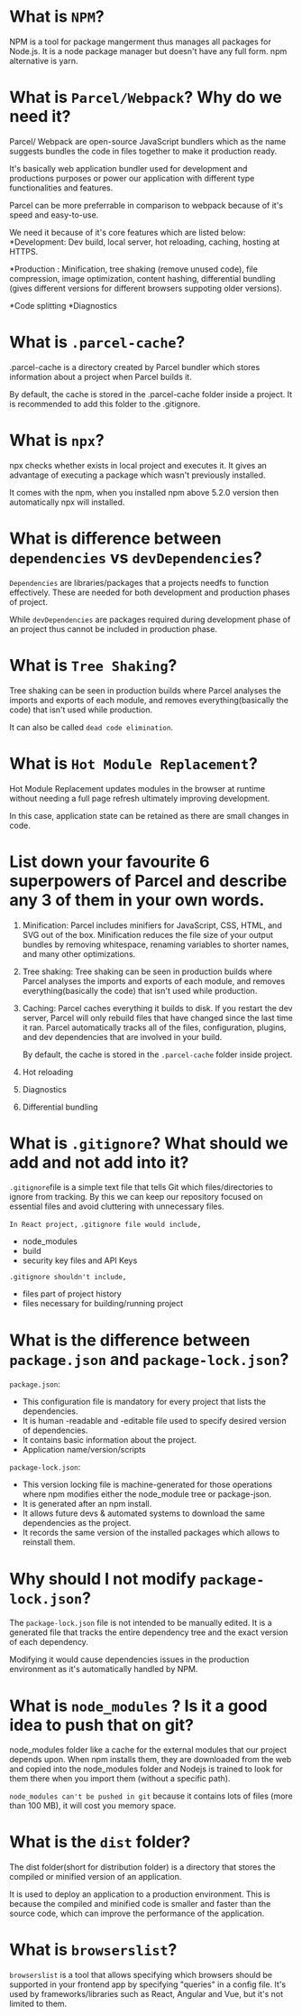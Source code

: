 # What is `NPM`?

NPM is a tool for package mangerment thus manages all packages for Node.js. It is a node package manager but doesn't have any full form.
npm alternative is yarn.

# What is `Parcel/Webpack`? Why do we need it?

Parcel/ Webpack are open-source JavaScript bundlers which as the name suggests bundles the code in files together to make it production ready. 

It's basically web application bundler used for development and productions purposes or power our application with different type functionalities and features.

Parcel can be more preferrable in comparison to webpack because of it's speed and easy-to-use.

We need it because of it's core features which are listed below:
*Development: Dev build, local server, hot reloading, caching, hosting at HTTPS.

*Production : Minification, tree shaking (remove unused code), file compression, image optimization, content hashing, differential bundling (gives different versions for different browsers suppoting older versions).

*Code splitting
*Diagnostics

# What is `.parcel-cache`?

.parcel-cache is a directory created by Parcel bundler which stores information about a project when Parcel builds it. 

By default, the cache is stored in the .parcel-cache folder inside a project. It is recommended to add this folder to the .gitignore.

# What is `npx`?

npx checks whether <command> exists in local project and executes it. 
It gives an advantage of executing a package which wasn't previously installed.

It comes with the npm, when you installed npm above 5.2.0 version then automatically npx will installed.

# What is difference between `dependencies` vs `devDependencies`?

`Dependencies` are libraries/packages that a projects needfs to function effectively. These are needed for both development and production phases of project.

While `devDependencies` are packages required during development phase of an project thus cannot be included in production phase.

# What is `Tree Shaking`?

Tree shaking can be seen in production builds where Parcel analyses the imports and exports of each module, and removes everything(basically the code) that isn't used while production. 

It can also be called `dead code elimination`.

# What is `Hot Module Replacement`?

Hot Module Replacement updates modules in the browser at runtime without needing a full page refresh ultimately improving development. 

In this case, application state can be retained as there are small changes in code.

# List down your favourite 6 superpowers of Parcel and describe any 3 of them in your own words.

1. Minification: 
    Parcel includes minifiers for JavaScript, CSS, HTML, and SVG out of the box. Minification reduces the file size of your output bundles by removing whitespace, renaming variables to shorter names, and many other optimizations.

2. Tree shaking: 
    Tree shaking can be seen in production builds where Parcel analyses the imports and exports of each module, and removes everything(basically the code) that isn't used while production.

3. Caching: 
    Parcel caches everything it builds to disk. If you restart the dev server, Parcel will only rebuild files that have changed since the last time it ran. Parcel automatically tracks all of the files, configuration, plugins, and dev dependencies that are involved in your build.

    By default, the cache is stored in the `.parcel-cache` folder inside project.

4. Hot reloading

5. Diagnostics

6. Differential bundling

# What is `.gitignore`? What should we add and not add into it?

`.gitignore`file is a simple text file that tells Git which files/directories to ignore from tracking. 
By this we can keep our repository focused on essential files and avoid cluttering with unnecessary files.

`In React project,` 
`.gitignore file would include,`
* node_modules
* build
* security key files and API Keys

`.gitignore shouldn't include,`
* files part of project history
* files necessary for building/running project

# What is the difference between `package.json` and `package-lock.json`?

`package.json`:
* This configuration file is mandatory for every project that lists the dependencies.
* It is human -readable and -editable file used to specify desired version of dependencies.
* It contains basic information about the project.
* Application name/version/scripts

`package-lock.json`:
* This version locking file is machine-generated for those operations where npm modifies either the node_module tree or package-json.
* It is generated after an npm install.
* It allows future devs & automated systems to download the same dependencies as the project.
* It records the same version of the installed packages which allows to reinstall them.

# Why should I not modify `package-lock.json`?

The `package-lock.json` file is not intended to be manually edited. It is a generated file that tracks the entire dependency tree and the exact version of each dependency.

Modifying it would cause dependencies issues in the production environment as it's automatically handled by NPM.

# What is `node_modules` ? Is it a good idea to push that on git?

node_modules folder like a cache for the external modules that our project depends upon. When npm installs them, they are downloaded from the web and copied into the node_modules folder and Nodejs is trained to look for them there when you import them (without a specific path). 

`node_modules can't be pushed in git` because it contains lots of files (more than 100 MB), it will cost you memory space.

# What is the `dist` folder?

The dist folder(short for distribution folder) is a directory that stores the compiled or minified version of an application. 

It is used to deploy an application to a production environment. This is because the compiled and minified code is smaller and faster than the source code, which can improve the performance of the application.

# What is `browserslist`?

`browserslist` is a tool that allows specifying which browsers should be supported in your frontend app by specifying "queries" in a config file. It's used by frameworks/libraries such as React, Angular and Vue, but it's not limited to them.












